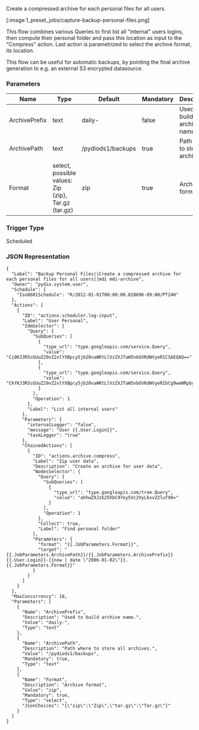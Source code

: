 
Create a compressed archive for each personal files for all users.

[:image:1_preset_jobs/capture-backup-personal-files.png]

This flow combines various Queries to first list all "internal" users logins, then compute their personal 
folder and pass this location as input to the "Compress" action. Last action is parametrized to select the archive format, its location. 

This flow can be useful for automatic backups, by pointing the final archive generation to e.g. an external S3 encrypted datasource.

### Parameters

|Name|Type|Default|Mandatory|Description|
|----|----|-------|---------|-----------|
|ArchivePrefix|text|daily-|false|Used to build archive name.|
|ArchivePath|text|/pydiods1/backups|true|Path where to store all archives.|
|Format|select, possible values: Zip (zip), Tar.gz (tar.gz)|zip|true|Archive format|



### Trigger Type
Scheduled

### JSON Representation

```
{
  "Label": "Backup Personal Files||Create a compressed archive for each personal files for all users||mdi mdi-archive",
  "Owner": "pydio.system.user",
  "Schedule": {
    "Iso8601Schedule": "R/2012-01-01T00:00:00.828696-09:00/PT24H"
  },
  "Actions": [
    {
      "ID": "actions.scheduler.log-input",
      "Label": "User Personal",
      "IdmSelector": {
        "Query": {
          "SubQueries": [
            {
              "type_url": "type.googleapis.com/service.Query",
              "value": "Ci0KJ3R5cGUuZ29vZ2xlYXBpcy5jb20vaWRtLlVzZXJTaW5nbGVRdWVyeRICSAEQAQ=="
            },
            {
              "type_url": "type.googleapis.com/service.Query",
              "value": "CkYKJ3R5cGUuZ29vZ2xlYXBpcy5jb20vaWRtLlVzZXJTaW5nbGVRdWVyeRIbCg9weWRpby5hbm9uLnVzZXJQAWoGc2hhcmVkEAE="
            }
          ],
          "Operation": 1
        },
        "Label": "List all internal users"
      },
      "Parameters": {
        "internalLogger": "false",
        "message": "User {{.User.Login}}",
        "taskLogger": "true"
      },
      "ChainedActions": [
        {
          "ID": "actions.archive.compress",
          "Label": "Zip user data",
          "Description": "Create an archive for user data",
          "NodesSelector": {
            "Query": {
              "SubQueries": [
                {
                  "type_url": "type.googleapis.com/tree.Query",
                  "value": "ahhwZXJzb25hbC97ey5Vc2VyLkxvZ2lufX0="
                }
              ],
              "Operation": 1
            },
            "Collect": true,
            "Label": "Find personal folder"
          },
          "Parameters": {
            "format": "{{.JobParameters.Format}}",
            "target": "{{.JobParameters.ArchivePath}}/{{.JobParameters.ArchivePrefix}}{{.User.Login}}-{{now | date \"2006-01-02\"}}.{{.JobParameters.Format}}"
          }
        }
      ]
    }
  ],
  "MaxConcurrency": 10,
  "Parameters": [
    {
      "Name": "ArchivePrefix",
      "Description": "Used to build archive name.",
      "Value": "daily-",
      "Type": "text"
    },
    {
      "Name": "ArchivePath",
      "Description": "Path where to store all archives.",
      "Value": "/pydiods1/backups",
      "Mandatory": true,
      "Type": "text"
    },
    {
      "Name": "Format",
      "Description": "Archive format",
      "Value": "zip",
      "Mandatory": true,
      "Type": "select",
      "JsonChoices": "{\"zip\":\"Zip\",\"tar.gz\":\"Tar.gz\"}"
    }
  ]
}
```
